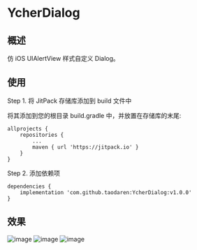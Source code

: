 # YcherDialog

## 概述

仿 iOS UIAlertView 样式自定义 Dialog。

## 使用

Step 1. 将 JitPack 存储库添加到 build 文件中

将其添加到您的根目录 build.gradle 中，并放置在存储库的末尾:

```
allprojects {
    repositories {
        ...
        maven { url 'https://jitpack.io' }
    }
}
```

Step 2. 添加依赖项

```
dependencies {
    implementation 'com.github.taodaren:YcherDialog:v1.0.0'
}
```

## 效果

![image](https://github.com/taodaren/YcherDialog/blob/master/images/standard.png)
![image](https://github.com/taodaren/YcherDialog/blob/master/images/no_btn.png)
![image](https://github.com/taodaren/YcherDialog/blob/master/images/show_one.png)